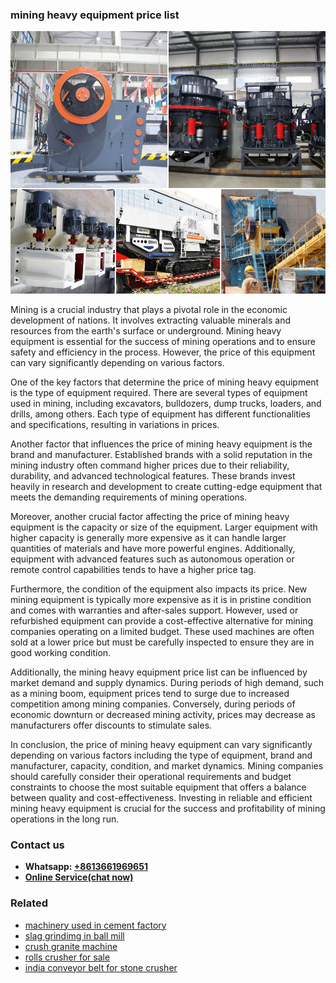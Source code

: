 <h3>mining heavy equipment price list</h3><img src='1708587087.jpg' alt=''><p>Mining is a crucial industry that plays a pivotal role in the economic development of nations. It involves extracting valuable minerals and resources from the earth's surface or underground. Mining heavy equipment is essential for the success of mining operations and to ensure safety and efficiency in the process. However, the price of this equipment can vary significantly depending on various factors.</p><p>One of the key factors that determine the price of mining heavy equipment is the type of equipment required. There are several types of equipment used in mining, including excavators, bulldozers, dump trucks, loaders, and drills, among others. Each type of equipment has different functionalities and specifications, resulting in variations in prices.</p><p>Another factor that influences the price of mining heavy equipment is the brand and manufacturer. Established brands with a solid reputation in the mining industry often command higher prices due to their reliability, durability, and advanced technological features. These brands invest heavily in research and development to create cutting-edge equipment that meets the demanding requirements of mining operations.</p><p>Moreover, another crucial factor affecting the price of mining heavy equipment is the capacity or size of the equipment. Larger equipment with higher capacity is generally more expensive as it can handle larger quantities of materials and have more powerful engines. Additionally, equipment with advanced features such as autonomous operation or remote control capabilities tends to have a higher price tag.</p><p>Furthermore, the condition of the equipment also impacts its price. New mining equipment is typically more expensive as it is in pristine condition and comes with warranties and after-sales support. However, used or refurbished equipment can provide a cost-effective alternative for mining companies operating on a limited budget. These used machines are often sold at a lower price but must be carefully inspected to ensure they are in good working condition.</p><p>Additionally, the mining heavy equipment price list can be influenced by market demand and supply dynamics. During periods of high demand, such as a mining boom, equipment prices tend to surge due to increased competition among mining companies. Conversely, during periods of economic downturn or decreased mining activity, prices may decrease as manufacturers offer discounts to stimulate sales.</p><p>In conclusion, the price of mining heavy equipment can vary significantly depending on various factors including the type of equipment, brand and manufacturer, capacity, condition, and market dynamics. Mining companies should carefully consider their operational requirements and budget constraints to choose the most suitable equipment that offers a balance between quality and cost-effectiveness. Investing in reliable and efficient mining heavy equipment is crucial for the success and profitability of mining operations in the long run.</p><h3>Contact us</h3><ul><li><strong>Whatsapp:&nbsp;<a href="https://wa.me/8613661969651">+8613661969651</a></strong></li><li><a href="https://swt.shibang-china.com/?git&amp;zhl&amp;mining heavy equipment price list"><strong>Online Service(chat now)</strong></a></li></ul><h3>Related</h3><ul><li><a href='machinery used in cement factory.md'>machinery used in cement factory</a></li><li><a href='slag grindimg in ball mill.md'>slag grindimg in ball mill</a></li><li><a href='crush granite machine.md'>crush granite machine</a></li><li><a href='rolls crusher for sale.md'>rolls crusher for sale</a></li><li><a href='india conveyor belt for stone crusher.md'>india conveyor belt for stone crusher</a></li></ul>